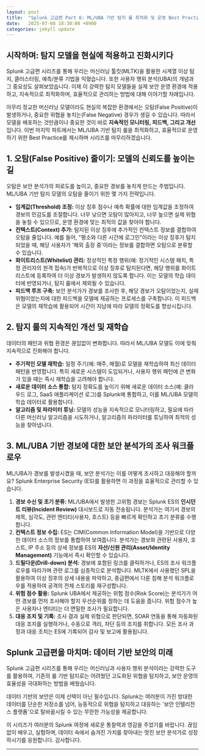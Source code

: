 ```yaml
---
layout: post
title:  "Splunk 고급편 Part 6: ML/UBA 기반 탐지 룰 최적화 및 운영 Best Practice"
date:   2025-07-08 18:30:00 +0900
categories: jekyll update
---
```


## 시작하며: 탐지 모델을 현실에 적용하고 진화시키다

Splunk 고급편 시리즈를 통해 우리는 머신러닝 툴킷(MLTK)을 활용한 시계열 이상 탐지, 클러스터링, 예측/분류 기법을 익혔습니다. 또한 사용자 행위 분석(UBA)의 개념과 그 중요성도 살펴보았습니다. 이제 이 강력한 탐지 모델들을 실제 보안 운영 환경에 적용하고, 지속적으로 최적화하며, 효율적으로 관리하는 방법에 대해 이야기할 차례입니다.

아무리 정교한 머신러닝 모델이라도 현실의 복잡한 환경에서는 오탐(False Positive)이 발생하거나, 중요한 위협을 놓치는(False Negative) 경우가 생길 수 있습니다. 따라서 모델을 배포하는 것만큼이나 중요한 것이 바로 **지속적인 모니터링, 피드백, 그리고 개선**입니다. 이번 마지막 파트에서는 ML/UBA 기반 탐지 룰을 최적화하고, 효율적으로 운영하기 위한 Best Practice를 제시하며 시리즈를 마무리하겠습니다.

## 1. 오탐(False Positive) 줄이기: 모델의 신뢰도를 높이는 길

오탐은 보안 분석가의 피로도를 높이고, 중요한 경보를 놓치게 만드는 주범입니다. ML/UBA 기반 탐지 모델의 오탐을 줄이기 위한 몇 가지 전략입니다.

*   **임계값(Threshold) 조정:** 이상 징후 점수나 예측 확률에 대한 임계값을 조정하여 경보의 민감도를 조절합니다. 너무 낮으면 오탐이 많아지고, 너무 높으면 실제 위협을 놓칠 수 있으므로, 운영 환경에 맞는 최적의 값을 찾아야 합니다.
*   **컨텍스트(Context) 추가:** 탐지된 이상 징후에 추가적인 컨텍스트 정보를 결합하여 오탐을 줄입니다. 예를 들어, "평소와 다른 시간에 로그인"이라는 이상 징후가 탐지되었을 때, 해당 사용자가 '해외 출장 중'이라는 정보를 결합하면 오탐으로 분류할 수 있습니다.
*   **화이트리스트(Whitelist) 관리:** 정상적인 특정 행위(예: 정기적인 시스템 패치, 특정 관리자의 원격 접속)가 반복적으로 이상 징후로 탐지된다면, 해당 행위를 화이트리스트에 등록하여 더 이상 경보가 발생하지 않도록 합니다. 이는 모델의 학습 데이터에 반영되거나, 탐지 룰에서 제외될 수 있습니다.
*   **피드백 루프 구축:** 보안 분석가가 경보를 조사한 후, 해당 경보가 오탐이었는지, 실제 위협이었는지에 대한 피드백을 모델에 제공하는 프로세스를 구축합니다. 이 피드백은 모델의 재학습에 활용되어 시간이 지남에 따라 모델의 정확도를 향상시킵니다.

## 2. 탐지 룰의 지속적인 개선 및 재학습

데이터의 패턴과 위협 환경은 끊임없이 변화합니다. 따라서 ML/UBA 모델도 이에 맞춰 지속적으로 진화해야 합니다.

*   **주기적인 모델 재학습:** 일정 주기(예: 매주, 매월)로 모델을 재학습하여 최신 데이터 패턴을 반영합니다. 특히 새로운 시스템이 도입되거나, 사용자 행위 패턴에 큰 변화가 있을 때는 즉시 재학습을 고려해야 합니다.
*   **새로운 데이터 소스 통합:** 탐지 정확도를 높이기 위해 새로운 데이터 소스(예: 클라우드 로그, SaaS 애플리케이션 로그)를 Splunk에 통합하고, 이를 ML/UBA 모델의 학습 데이터로 활용합니다.
*   **알고리즘 및 파라미터 튜닝:** 모델의 성능을 지속적으로 모니터링하고, 필요에 따라 다른 머신러닝 알고리즘을 시도하거나, 알고리즘의 파라미터를 튜닝하여 최적의 성능을 찾아냅니다.

## 3. ML/UBA 기반 경보에 대한 보안 분석가의 조사 워크플로우

ML/UBA가 경보를 발생시켰을 때, 보안 분석가는 이를 어떻게 조사하고 대응해야 할까요? Splunk Enterprise Security (ES)를 활용하면 이 과정을 효율적으로 관리할 수 있습니다.

1.  **경보 수신 및 초기 분류:** ML/UBA에서 발생한 고위험 경보는 Splunk ES의 **인시던트 리뷰(Incident Review)** 대시보드로 자동 전송됩니다. 분석가는 여기서 경보의 제목, 심각도, 관련 엔티티(사용자, 호스트) 등을 빠르게 확인하고 초기 분류를 수행합니다.
2.  **컨텍스트 정보 수집:** ES는 CIM(Common Information Model)을 기반으로 다양한 데이터 소스의 정보를 통합하여 보여줍니다. 분석가는 경보와 관련된 사용자, 호스트, IP 주소 등의 상세 정보를 ES의 **자산/신원 관리(Asset/Identity Management)** 기능에서 즉시 확인할 수 있습니다.
3.  **드릴다운(Drill-down) 분석:** 경보에 포함된 링크를 클릭하거나, ES의 조사 워크플로우를 따라가며 관련 로그를 심층적으로 분석합니다. MLTK에서 사용했던 SPL을 활용하여 이상 징후의 상세 내용을 파악하고, 중급편에서 다룬 침해 분석 워크플로우를 적용하여 공격의 전체 스토리를 재구성합니다.
4.  **위험 점수 활용:** Splunk UBA에서 제공하는 위험 점수(Risk Score)는 분석가가 어떤 경보를 먼저 조사해야 할지 우선순위를 정하는 데 도움을 줍니다. 위험 점수가 높은 사용자나 엔티티는 더 면밀한 조사가 필요합니다.
5.  **대응 조치 및 기록:** 조사 결과 실제 위협으로 판단되면, SOAR 연동을 통해 자동화된 대응 조치를 실행하거나, 수동으로 격리, 차단 등의 조치를 취합니다. 모든 조사 과정과 대응 조치는 ES에 기록되어 감사 및 보고에 활용됩니다.

## Splunk 고급편을 마치며: 데이터 기반 보안의 미래

Splunk 고급편 시리즈를 통해 우리는 머신러닝과 사용자 행위 분석이라는 강력한 도구를 활용하여, 기존의 룰 기반 탐지로는 어려웠던 고도화된 위협을 탐지하고, 보안 운영의 효율성을 극대화하는 방법을 배웠습니다.

데이터 기반의 보안은 이제 선택이 아닌 필수입니다. Splunk는 여러분이 가진 방대한 데이터를 단순한 저장소를 넘어, 능동적으로 위협을 탐지하고 대응하는 '보안 인텔리전스 플랫폼'으로 탈바꿈시킬 수 있는 무한한 가능성을 제공합니다.

이 시리즈가 여러분의 Splunk 여정에 새로운 통찰력과 영감을 주었기를 바랍니다. 끊임없이 배우고, 실험하며, 데이터 속에서 숨겨진 가치를 찾아내는 멋진 보안 분석가로 성장하시기를 응원합니다. 감사합니다.

---

